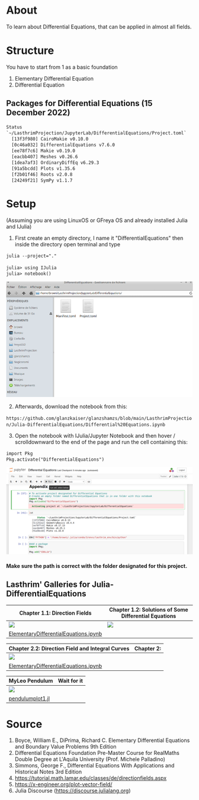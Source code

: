 # About
To learn about Differential Equations, that can be applied in almost all fields.

# Structure
You have to start from 1 as a basic foundation

1. Elementary Differential Equation
2. Differential Equation

## Packages for Differential Equations (15 December 2022)

```
Status `~/LasthrimProjection/JupyterLab/DifferentialEquations/Project.toml`
  [13f3f980] CairoMakie v0.10.0
  [0c46a032] DifferentialEquations v7.6.0
  [ee78f7c6] Makie v0.19.0
  [eacbb407] Meshes v0.26.6
  [1dea7af3] OrdinaryDiffEq v6.29.3
  [91a5bcdd] Plots v1.35.6
  [f2b01f46] Roots v2.0.8
  [24249f21] SymPy v1.1.7
```

# Setup
(Assuming you are using LinuxOS or GFreya OS and already installed Julia and IJulia)

1. First create an empty directory, I name it "DifferentialEquations" then inside the directory open terminal and type

```
julia --project="."

julia> using IJulia
julia> notebook()
```

![Julia](https://raw.githubusercontent.com/glanzkaiser/LasthrimProjection/main/Source%20Codes/JULIA/Differential%20Equations/images/LPdifferentialequations-setup-2.png)

2. Afterwards, download the notebook from this: 

`https://github.com/glanzkaiser/glanzshamzs/blob/main/LasthrimProjection/Julia-DifferentialEquations/Differential%20Equations.ipynb`

3. Open the notebook with IJulia/Jupyter Notebook and then hover / scrolldownward to the end of the page and run the cell containing this:

```
import Pkg
Pkg.activate("DifferentialEquations")
```
![Julia](https://raw.githubusercontent.com/glanzkaiser/LasthrimProjection/main/Source%20Codes/JULIA/Differential%20Equations/images/LPdifferentialequations-setup-1.png)

#### Make sure the path is correct with the folder designated for this project.

## Lasthrim' Galleries for Julia-DifferentialEquations

| Chapter 1.1: Direction Fields| Chapter 1.2: Solutions of Some Differential Equations | 
| ------------- | ------------- | 
| <img src="https://github.com/glanzkaiser/glanzshamzs/blob/main/Julia/images/LPdifferentialequations-1-1.png" width="83%"> | <img src="https://github.com/glanzkaiser/glanzshamzs/blob/main/Julia/images/LPdifferentialequations-1-2.png" width="83%"> | 
| <a href="https://github.com/glanzkaiser/glanzshamzs/blob/main/LasthrimProjection/Julia-DifferentialEquations/Elementary%20Differential%20Equations.ipynb">ElementaryDifferentialEquations.ipynb</a> | | 

| Chapter 2.2: Direction Field and Integral Curves| Chapter 2:  | 
| ------------- | ------------- | 
| <img src="https://github.com/glanzkaiser/glanzshamzs/blob/main/Julia/images/LPdifferentialequations-2-2.png" width="83%"> | | 
| <a href="https://github.com/glanzkaiser/glanzshamzs/blob/main/LasthrimProjection/Julia-DifferentialEquations/Elementary%20Differential%20Equations.ipynb">ElementaryDifferentialEquations.ipynb</a> | | 

| MyLeo Pendulum | Wait for it | 
| ------------- | ------------- | 
| <img src="https://github.com/glanzkaiser/glanzshamzs/blob/main/Julia/images/pendulum.gif" width="73%"> |  | 
| <a href="https://github.com/glanzkaiser/glanzshamzs/blob/main/LasthrimProjection/Julia-DifferentialEquations/pendulumplot1.jl">pendulumplot1.jl</a> | | 

# Source

1. Boyce, William E., DiPrima, Richard C. Elementary Differential Equations and Boundary Value Problems 9th Edition
2. Differential Equations Foundation Pre-Master Course for RealMaths Double Degree at L'Aquila University (Prof. Michele Palladino)
3. Simmons, George F., Differential Equations With Applications and Historical Notes 3rd Edition
4. https://tutorial.math.lamar.edu/classes/de/directionfields.aspx
5. https://x-engineer.org/plot-vector-field/
6. Julia Discourse (https://discourse.julialang.org)
